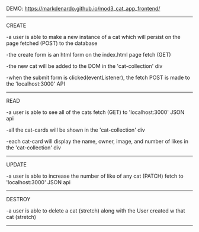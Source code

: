 DEMO: https://markdenardo.github.io/mod3_cat_app_frontend/

------------------------------------------------------------------------------------------------------------------------------------------
CREATE

-a user is able to make a new instance of a cat which will persist on the page fetched (POST) to the database

-the create form is an html form on the index.html page fetch (GET)

-the new cat will be added to the DOM in the 'cat-collection' div

-when the submit form is clicked(eventListener), the fetch POST is made to the 'localhost:3000' API

------------------------------------------------------------------------------------------------------------------------------------------

  READ

  -a user is able to see all of the cats fetch (GET) to 'localhost:3000' JSON api

  -all the cat-cards will be shown in the 'cat-collection' div

  -each cat-card will display the name, owner, image, and number of likes in the 'cat-collection' div

------------------------------------------------------------------------------------------------------------------------------------------

  UPDATE

  -a user is able to increase the number of like of any cat (PATCH) fetch to 'localhost:3000' JSON api

  ------------------------------------------------------------------------------------------------------------------------------------------

  DESTROY

  -a user is able to delete a cat (stretch) along with the User created w that cat (stretch)

--------------------------------------------------------------------------------------------------------------------------------------------
